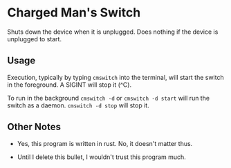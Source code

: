 # Charged Man's Switch

Shuts down the device when it is unplugged. 
Does nothing if the device is unplugged to start.

## Usage

Execution, typically by typing `cmswitch` into the terminal, will start the switch in the foreground. A SIGINT will stop it (^C).

To run in the background `cmswitch -d` or `cmswitch -d start` will run the switch as a daemon. `cmswitch -d stop` will stop it.

## Other Notes

* Yes, this program is written in rust. No, it doesn't matter thus.

* Until I delete this bullet, I wouldn't trust this program much.
